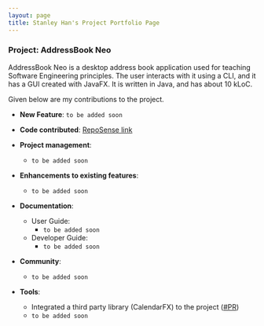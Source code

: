 ```yaml
---
layout: page
title: Stanley Han's Project Portfolio Page
---
```


### Project: AddressBook Neo

AddressBook Neo is a desktop address book application used for teaching Software Engineering principles. The user interacts with it using a CLI, and it has a GUI created with JavaFX. It is written in Java, and has about 10 kLoC.

Given below are my contributions to the project.

* **New Feature**: `to be added soon`

* **Code contributed**: [RepoSense link](https://nus-cs2103-ay2223s2.github.io/tp-dashboard/?search=hansstanley&breakdown=true)

* **Project management**:
  * `to be added soon`

* **Enhancements to existing features**:
  * `to be added soon`

* **Documentation**:
  * User Guide:
    * `to be added soon`
  * Developer Guide:
    * `to be added soon`

* **Community**:
  * `to be added soon`

* **Tools**:
  * Integrated a third party library (CalendarFX) to the project ([\#PR]())
  * `to be added soon`